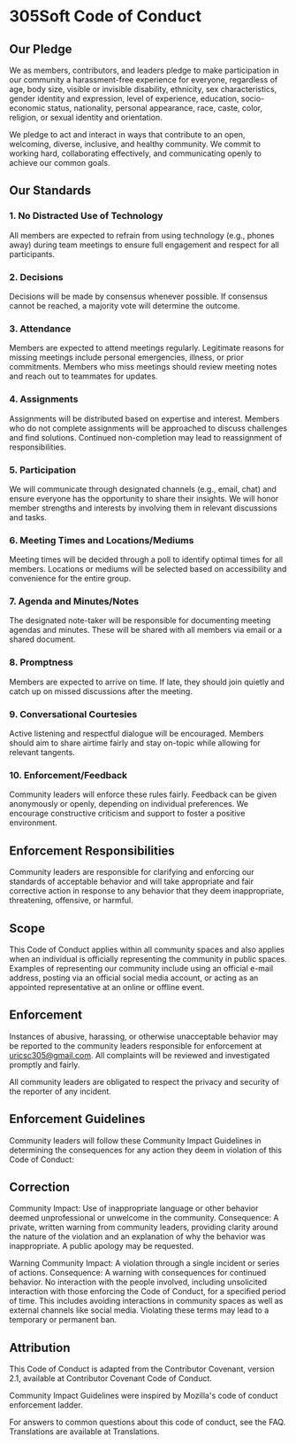 # 305Soft Code of Conduct
## Our Pledge
We as members, contributors, and leaders pledge to make participation in our community a harassment-free experience for everyone, regardless of age, body size, visible or invisible disability, ethnicity, sex characteristics, gender identity and expression, level of experience, education, socio-economic status, nationality, personal appearance, race, caste, color, religion, or sexual identity and orientation.

We pledge to act and interact in ways that contribute to an open, welcoming, diverse, inclusive, and healthy community. We commit to working hard, collaborating effectively, and communicating openly to achieve our common goals.

## Our Standards
### 1. No Distracted Use of Technology
   
 All members are expected to refrain from using technology (e.g., phones away) during team meetings to ensure full engagement and respect for all participants.

### 2. Decisions

 Decisions will be made by consensus whenever possible. If consensus cannot be reached, a majority vote will determine the outcome.

### 3. Attendance
   
 Members are expected to attend meetings regularly. Legitimate reasons for missing meetings include personal emergencies, illness, or prior commitments. Members who miss meetings should review meeting notes and reach out to teammates for updates.

### 4. Assignments
   
 Assignments will be distributed based on expertise and interest. Members who do not complete assignments will be approached to discuss challenges and find solutions. Continued non-completion may lead to reassignment of responsibilities.

### 5. Participation
   
 We will communicate through designated channels (e.g., email, chat) and ensure everyone has the opportunity to share their insights. We will honor member strengths and interests by involving them in relevant discussions and tasks.

### 6. Meeting Times and Locations/Mediums
   
 Meeting times will be decided through a poll to identify optimal times for all members. Locations or mediums will be selected based on accessibility and convenience for the entire group.

### 7. Agenda and Minutes/Notes
    
 The designated note-taker will be responsible for documenting meeting agendas and minutes. These will be shared with all members via email or a shared document.

### 8. Promptness
    
 Members are expected to arrive on time. If late, they should join quietly and catch up on missed discussions after the meeting.

### 9. Conversational Courtesies
    
 Active listening and respectful dialogue will be encouraged. Members should aim to share airtime fairly and stay on-topic while allowing for relevant tangents.

### 10. Enforcement/Feedback
    
 Community leaders will enforce these rules fairly. Feedback can be given anonymously or openly, depending on individual preferences. We encourage constructive criticism and support to foster a positive environment.

## Enforcement Responsibilities
 Community leaders are responsible for clarifying and enforcing our standards of acceptable behavior and will take appropriate and fair corrective action in response to any behavior that they deem inappropriate, threatening, offensive, or harmful.

## Scope
 This Code of Conduct applies within all community spaces and also applies when an individual is officially representing the community in public spaces. Examples of representing our community include using an official e-mail address, posting via an official social media account, or acting as an appointed representative at an online or offline event.

## Enforcement
 Instances of abusive, harassing, or otherwise unacceptable behavior may be reported to the community leaders responsible for enforcement at uricsc305@gmail.com. All complaints will be reviewed and investigated promptly and fairly.

All community leaders are obligated to respect the privacy and security of the reporter of any incident.

## Enforcement Guidelines
 Community leaders will follow these Community Impact Guidelines in determining the consequences for any action they deem in violation of this Code of Conduct:

## Correction
Community Impact: Use of inappropriate language or other behavior deemed unprofessional or unwelcome in the community.
Consequence: A private, written warning from community leaders, providing clarity around the nature of the violation and an explanation of why the behavior was inappropriate. A public apology may be requested.

Warning
Community Impact: A violation through a single incident or series of actions.
Consequence: A warning with consequences for continued behavior. No interaction with the people involved, including unsolicited interaction with those enforcing the Code of Conduct, for a specified period of time. This includes avoiding interactions in community spaces as well as external channels like social media. Violating these terms may lead to a temporary or permanent ban.

## Attribution
This Code of Conduct is adapted from the Contributor Covenant, version 2.1, available at Contributor Covenant Code of Conduct.

Community Impact Guidelines were inspired by Mozilla's code of conduct enforcement ladder.

For answers to common questions about this code of conduct, see the FAQ. Translations are available at Translations.
